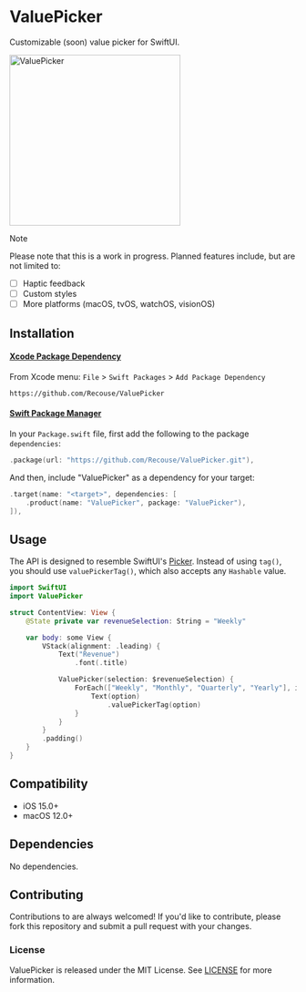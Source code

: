 # ValuePicker

Customizable (soon) value picker for SwiftUI.

<img width="300" src="https://github.com/user-attachments/assets/91525082-f9c1-4539-9382-47a044b8a819" alt="ValuePicker" />

> [!Note]
> Please note that this is a work in progress. Planned features include, but are not limited to:
> - [ ] Haptic feedback
> - [ ] Custom styles
> - [ ] More platforms (macOS, tvOS, watchOS, visionOS)

## Installation

#### [Xcode Package Dependency](https://developer.apple.com/documentation/xcode/adding_package_dependencies_to_your_app)

From Xcode menu: `File` > `Swift Packages` > `Add Package Dependency`

```text
https://github.com/Recouse/ValuePicker
```

#### [Swift Package Manager](https://www.swift.org/documentation/package-manager/)

In your `Package.swift` file, first add the following to the package `dependencies`:

```swift
.package(url: "https://github.com/Recouse/ValuePicker.git"),
```

And then, include "ValuePicker" as a dependency for your target:

```swift
.target(name: "<target>", dependencies: [
    .product(name: "ValuePicker", package: "ValuePicker"),
]),
```

## Usage

The API is designed to resemble SwiftUI's [Picker](https://developer.apple.com/documentation/swiftui/picker). Instead of using `tag()`, you should use `valuePickerTag()`, which also accepts any `Hashable` value.

```swift
import SwiftUI
import ValuePicker

struct ContentView: View {
    @State private var revenueSelection: String = "Weekly"

    var body: some View {
        VStack(alignment: .leading) {
            Text("Revenue")
                .font(.title)

            ValuePicker(selection: $revenueSelection) {
                ForEach(["Weekly", "Monthly", "Quarterly", "Yearly"], id: \.self) { option in
                    Text(option)
                        .valuePickerTag(option)
                }
            }
        }
        .padding()
    }
}
```

## Compatibility
* iOS 15.0+
* macOS 12.0+

## Dependencies
No dependencies.

## Contributing
Contributions to are always welcomed! If you'd like to contribute, please fork this repository and 
submit a pull request with your changes.

### License
ValuePicker is released under the MIT License. See [LICENSE](LICENSE) for more information.
